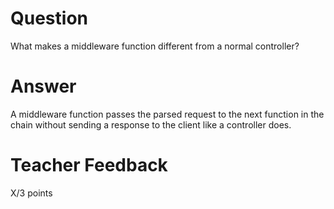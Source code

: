 # Question

What makes a middleware function different from a normal controller?

# Answer
A middleware function passes the parsed request to the next function in the chain without sending a response to the client like a controller does.

# Teacher Feedback

X/3 points
